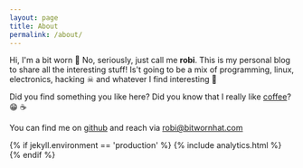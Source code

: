 ```yaml
---
layout: page
title: About
permalink: /about/
---
```


Hi, I'm a bit worn 👒 No, seriously, just call me **robi**. This is my personal blog to share all the interesting stuff! Is't going to be a mix of programming, linux, electronics, hacking ☠ and whatever I find interesting 🍻

Did you find something you like here? Did you know that I really like [coffee][coffee-link]? 😁 ☕

You can find me on [github][github-link] and reach via <robi@bitwornhat.com>

[coffee-link]: https://www.buymeacoffee.com/robi24
[github-link]: https://github.com/robi24

{% if jekyll.environment == 'production' %}
    {% include analytics.html %}
{% endif %}
